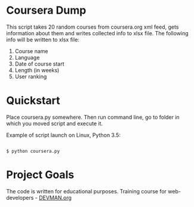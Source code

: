 # Coursera Dump

This script takes 20 random courses from coursera.org xml feed, gets information about them and writes collected info to xlsx file. 
The following info will be written to xlsx file: 
1) Course name
2) Language
3) Date of course start
4) Length (in weeks)
5) User ranking

# Quickstart

Place coursera.py somewhere. Then run command line, go to folder in which you moved script and execute it.

Example of script launch on Linux, Python 3.5:

```#!bash

$ python coursera.py

```

# Project Goals

The code is written for educational purposes. Training course for web-developers - [DEVMAN.org](https://devman.org)
